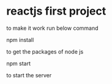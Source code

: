 # reactjs first project

to make it work run below command

npm install

to get the packages of node js

npm start 


to start the server



